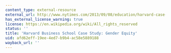 ```yaml
---
content_type: external-resource
external_url: http://www.nytimes.com/2013/09/08/education/harvard-case-study-gender-equity.html?_r=0
has_external_license_warning: true
license: https://en.wikipedia.org/wiki/All_rights_reserved
status: ''
title: 'Harvard Business School Case Study: Gender Equity'
uid: afd62eff-19ee-4ed7-b9b4-ac58e5889188
wayback_url: ''
---
```

